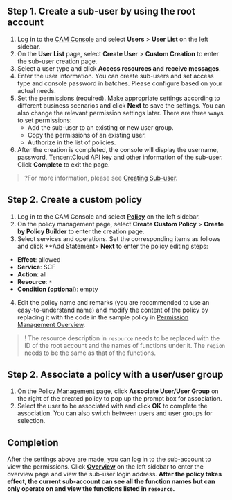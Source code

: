 ## Step 1. Create a sub-user by using the root account
1. Log in to the [CAM Console](https://console.cloud.tencent.com/cam/overview) and select **Users** > **User List** on the left sidebar.
2. On the **User List** page, select **Create User** > **Custom Creation** to enter the sub-user creation page.
3. Select a user type and click **Access resources and receive messages**.
4. Enter the user information. You can create sub-users and set access type and console password in batches. Please configure based on your actual needs.
5. Set the permissions (required). Make appropriate settings according to different business scenarios and click **Next** to save the settings. You can also change the relevant permission settings later. There are three ways to set permissions:
	- Add the sub-user to an existing or new user group.
	- Copy the permissions of an existing user.
	- Authorize in the list of policies.
6. After the creation is completed, the console will display the username, password, TencentCloud API key and other information of the sub-user. Click **Complete** to exit the page.
>?For more information, please see [Creating Sub-user](https://intl.cloud.tencent.com/document/product/598/13674).

## Step 2. Create a custom policy
1. Log in to the CAM Console and select **[Policy](https://console.cloud.tencent.com/cam/policy)** on the left sidebar.
2. On the policy management page, select **Create Custom Policy** > **Create by Policy Builder** to enter the creation page.
3. Select services and operations.
   Set the corresponding items as follows and click **Add Statement> **Next** to enter the policy editing steps:
 - **Effect**: allowed
 - **Service**: SCF
 - **Action**: all
 - **Resource**: `*`
 - **Condition (optional)**: empty
4. Edit the policy name and remarks (you are recommended to use an easy-to-understand name) and modify the content of the policy by replacing it with the code in the sample policy in [Permission Management Overview](https://intl.cloud.tencent.com/document/product/583/18014).
>! The resource description in `resource` needs to be replaced with the ID of the root account and the names of functions under it. The `region` needs to be the same as that of the functions.

## Step 2. Associate a policy with a user/user group
1. On the [Policy Management](https://console.cloud.tencent.com/cam/policy) page, click **Associate User/User Group** on the right of the created policy to pop up the prompt box for association.
2. Select the user to be associated with and click **OK** to complete the association. You can also switch between users and user groups for selection.

## Completion
After the settings above are made, you can log in to the sub-account to view the permissions. Click **[Overview](https://console.cloud.tencent.com/cam/overview)** on the left sidebar to enter the overview page and view the sub-user login address.
**After the policy takes effect, the current sub-account can see all the function names but can only operate on and view the functions listed in `resource`.**
